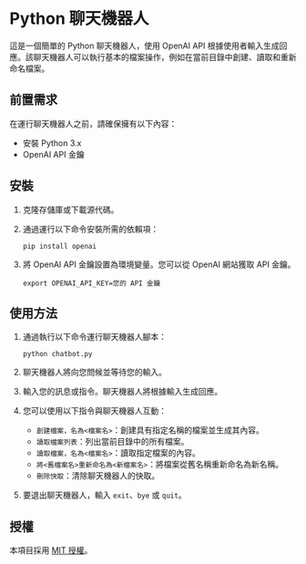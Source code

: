 # Python 聊天機器人

這是一個簡單的 Python 聊天機器人，使用 OpenAI API 根據使用者輸入生成回應。該聊天機器人可以執行基本的檔案操作，例如在當前目錄中創建、讀取和重新命名檔案。

## 前置需求

在運行聊天機器人之前，請確保擁有以下內容：

- 安裝 Python 3.x
- OpenAI API 金鑰

## 安裝

1. 克隆存儲庫或下載源代碼。
2. 通過運行以下命令安裝所需的依賴項：

   ```
   pip install openai
   ```

3. 將 OpenAI API 金鑰設置為環境變量。您可以從 OpenAI 網站獲取 API 金鑰。

   ```
   export OPENAI_API_KEY=您的 API 金鑰
   ```

## 使用方法

1. 通過執行以下命令運行聊天機器人腳本：

   ```
   python chatbot.py
   ```

2. 聊天機器人將向您問候並等待您的輸入。

3. 輸入您的訊息或指令。聊天機器人將根據輸入生成回應。

4. 您可以使用以下指令與聊天機器人互動：

   - `創建檔案，名為<檔案名>`：創建具有指定名稱的檔案並生成其內容。
   - `讀取檔案列表`：列出當前目錄中的所有檔案。
   - `讀取檔案，名為<檔案名>`：讀取指定檔案的內容。
   - `將<舊檔案名>重新命名為<新檔案名>`：將檔案從舊名稱重新命名為新名稱。
   - `刪除快取`：清除聊天機器人的快取。

5. 要退出聊天機器人，輸入 `exit`、`bye` 或 `quit`。

## 授權

本項目採用 [MIT 授權](LICENSE)。